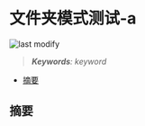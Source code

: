 文件夹模式测试-a
===
<!--START_SECTION:badge-->

![last modify](https://img.shields.io/static/v1?label=last%20modify&message=2025-08-02%2000%3A35%3A22&color=yellowgreen&style=flat-square)

<!--END_SECTION:badge-->
<!--info
top: false
hidden: true
-->

> ***Keywords**: keyword*

<!--START_SECTION:toc-->
- [摘要](#摘要)
<!--END_SECTION:toc-->


## 摘要